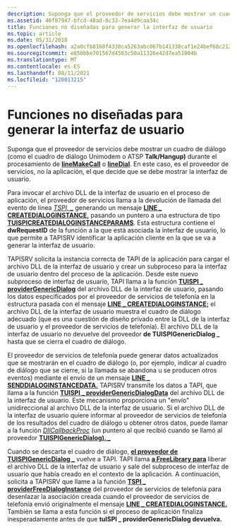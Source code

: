```yaml
---
description: Suponga que el proveedor de servicios debe mostrar un cuadro de diálogo (como el cuadro de diálogo Unimodem o ATSP Talk/Hangup) durante el procesamiento de lineMakeCall o lineDial.
ms.assetid: 46f87947-bfcd-48ad-8c33-7ea4d9caa34c
title: Funciones no diseñadas para generar la interfaz de usuario
ms.topic: article
ms.date: 05/31/2018
ms.openlocfilehash: a2a0cfb8168f4338ca5263abc067b141338caf1e24bef68c21241cfd6e53690d
ms.sourcegitcommit: e858bbe701567d4583c50a11326e42d7ea51804b
ms.translationtype: MT
ms.contentlocale: es-ES
ms.lasthandoff: 08/11/2021
ms.locfileid: "120013215"
---
```

# <a name="functions-not-designed-to-generate-ui"></a>Funciones no diseñadas para generar la interfaz de usuario

Suponga que el proveedor de servicios debe mostrar un cuadro de diálogo (como el cuadro de diálogo Unimodem o ATSP **Talk/Hangup)** durante el procesamiento de [**lineMakeCall**](/windows/win32/api/tapi/nf-tapi-linemakecall) o [**lineDial**](/windows/win32/api/tapi/nf-tapi-linedial). En este caso, es el proveedor de servicios, no la aplicación, el que decide que se debe mostrar la interfaz de usuario.

Para invocar el archivo DLL de la interfaz de usuario en el proceso de aplicación, el proveedor de servicios llama a la devolución de llamada del evento de línea [*TSPI, \_*](/windows/win32/api/tspi/nc-tspi-lineevent) generando un mensaje [**LINE \_ CREATEDIALOGINSTANCE,**](line-createdialoginstance.md) pasando un puntero a una estructura de tipo [**TUISPICREATEDIALOGINSTANCEPARAMS**](/windows/win32/api/tspi/ns-tspi-tuispicreatedialoginstanceparams). Esta estructura contiene el **dwRequestID** de la función a la que está asociada la interfaz de usuario, lo que permite a TAPISRV identificar la aplicación cliente en la que se va a generar la interfaz de usuario.

TAPISRV solicita la instancia correcta de TAPI de la aplicación para cargar el archivo DLL de la interfaz de usuario y crear un subproceso para la interfaz de usuario dentro del proceso de la aplicación. Desde este nuevo subproceso de interfaz de usuario, TAPI llama a la función [**TUISPI \_ providerGenericDialog**](/windows/win32/api/tspi/nf-tspi-tuispi_providergenericdialog) del archivo DLL de la interfaz de usuario, pasando los datos especificados por el proveedor de servicios de telefonía en la estructura pasada con el mensaje [**LINE \_ CREATEDIALOGINSTANCE;**](line-createdialoginstance.md) el archivo DLL de la interfaz de usuario muestra el cuadro de diálogo adecuado (que es una cuestión de diseño privado entre la DLL de la interfaz de usuario y el proveedor de servicios de telefonía). El archivo DLL de la interfaz de usuario no devuelve del proveedor **de TUISPIGenericDialog \_** hasta que se cierra el cuadro de diálogo.

El proveedor de servicios de telefonía puede generar datos actualizados que se mostrarán en el cuadro de diálogo (o, por ejemplo, indicar al cuadro de diálogo que se cierre, si la llamada se abandona u se producen otros eventos) mediante el envío de un mensaje [**LINE \_ SENDDIALOGINSTANCEDATA.**](line-senddialoginstancedata.md) TAPISRV transmite los datos a TAPI, que llama a la función [**TUISPI \_ providerGenericDialogData**](/windows/win32/api/tspi/nf-tspi-tuispi_providergenericdialogdata) del archivo DLL de la interfaz de usuario. Este mecanismo proporciona un "envío" unidireccional al archivo DLL de la interfaz de usuario. Si el archivo DLL de la interfaz de usuario quiere informar al proveedor de servicios de telefonía de los resultados del cuadro de diálogo u obtener otros datos, puede llamar a la función [*DllCallbackProc*](/windows/win32/api/tspi/nc-tspi-tuispidllcallback) (un puntero al que recibió cuando se llamó al proveedor [**TUISPIGenericDialog). \_**](/windows/win32/api/tspi/nf-tspi-tuispi_providergenericdialog)

Cuando se descarta el cuadro de diálogo, [**el proveedor de TUISPIGenericDialog \_**](/windows/win32/api/tspi/nf-tspi-tuispi_providergenericdialog) vuelve a TAPI. TAPI llama [**a FreeLibrary para**](/windows/desktop/api/libloaderapi/nf-libloaderapi-freelibrary) liberar el archivo DLL de la interfaz de usuario y sale del subproceso de interfaz de usuario que había creado en el contexto de la aplicación. A continuación, solicita a TAPISRV que llame a la función [**TSPI \_ providerFreeDialogInstance**](/windows/win32/api/tspi/nf-tspi-tspi_providerfreedialoginstance) del proveedor de servicios de telefonía para desenlazar la asociación creada cuando el proveedor de servicios de telefonía envió originalmente el mensaje [**LINE \_ CREATEDIALOGINSTANCE.**](line-createdialoginstance.md) También se llama a esta función si el proceso de aplicación finaliza inesperadamente antes de que **tuISPI \_ providerGenericDialog devuelva.**

 

 
